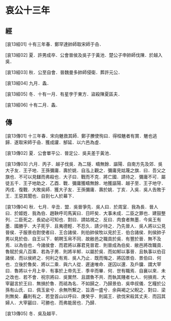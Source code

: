 # 哀公十三年

## 經 <a name="12Ai13Jing"></a>

<a name="12Ai13Jing01">[哀13經01]</a> 十有三年春．鄭罕達帥師取宋師于喦．

<a name="12Ai13Jing02">[哀13經02]</a> 夏．許男成卒．公會晉侯及吳子于黃池．楚公子申帥師伐陳．於越入吳．

<a name="12Ai13Jing03">[哀13經03]</a> 秋．公至自會．晉魏曼多帥師侵衛．葬許元公．

<a name="12Ai13Jing04">[哀13經04]</a> 九月．螽．

<a name="12Ai13Jing05">[哀13經05]</a> 冬．十有一月．有星孛于東方．盜殺陳夏區夫．

<a name="12Ai13Jing06">[哀13經06]</a> 十有二月．螽．

## 傳 <a name="12Ai13Zhuan"></a>

<a name="12Ai13Zhuan01">[哀13傳01]</a> 十三年春．宋向魋救其師．鄭子賸使徇曰．得桓魋者有賞．魋也逃歸．遂取宋師于喦．獲成讙．郜延．以六邑為虛．

<a name="12Ai13Zhuan02">[哀13傳02]</a> 夏．公會單平公．晉定公．吳夫差于黃池．

<a name="12Ai13Zhuan03">[哀13傳03]</a> 六月．丙子．越子伐吳．為二隧．疇無餘．謳陽．自南方先及郊．吳大子友．王子地．王孫彌庸．壽於姚．自泓上觀之．彌庸見姑蔑之旗．曰．吾父之旗也．不可以見讎而弗殺也．大子曰．戰而不克．將亡國．請待之．彌庸不可．屬徒五千．王子地助之．乙酉．戰．彌庸獲疇無餘．地獲謳陽．越子至．王子地守．丙戌．復戰．大敗吳師．獲大子友．王孫彌庸．壽於姚．丁亥．入吳．吳人告敗于王．王惡其聞也．自剄七人於幕下．

<a name="12Ai13Zhuan04">[哀13傳04]</a> 秋．七月．辛丑．盟．吳晉爭先．吳人曰．於周室．我為長．晉人曰．於姬姓．我為伯．趙鞅呼司馬寅曰．日旰矣．大事未成．二臣之罪也．建鼓整列．二臣死之．長幼必可知也．對曰．請姑視之．反曰．肉食者無墨．今吳王有墨．國勝乎．大子死乎．且夷德輕．不忍久．請少待之．乃先晉人．吳人將以公見晉侯．子服景伯對使者曰．王合諸侯．則伯帥侯牧以見於王．伯合諸侯．則侯帥子男以見於伯．自王以下．朝聘玉帛不同．故敝邑之職貢於吳．有豐於晉．無不及焉．以為伯也．今諸侯會．而君將以寡君見晉君．則晉成為伯矣．敝邑將改職貢．魯賦於吳八百乘．若為子男．則將半邾．以屬於吳．而如邾以事晉．且執事以伯召諸侯．而以侯終之．何利之有焉．吳人乃止．既而悔之．將囚景伯．景伯曰．何也．立後於魯矣．將以二乘．與六人從．遲速唯命．遂囚以還．及戶牖．謂大宰曰．魯將以十月上辛．有事於上帝先王．季辛而畢．何．世有職焉．自襄以來．未之改也．若不會．祝宗將曰．吳實然．且謂魯不共．而執其賤者七人．何損焉．大宰嚭言於王曰．無損於魯．而祗為名．不如歸之．乃歸景伯．吳申叔儀．乞糧於公孫有山氏．曰．佩玉繠兮．余無所繫之．旨酒一盛兮．余與褐之父睨之．對曰．梁則無矣．麤則有之．若登首山以呼曰．庚癸乎．則諾王．欲伐宋殺其丈夫．而囚其婦人．大宰嚭曰．可勝也．而弗能居也．乃歸．

<a name="12Ai13Zhuan05">[哀13傳05]</a> 冬．吳及越平．

